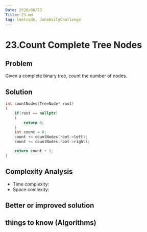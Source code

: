 ```yaml
---
Date: 2020/06/23 
Title: 23.md
tag: leetcode, JuneDailyChallenge
---
```

# 23.Count Complete Tree Nodes

## Problem
Given a complete binary tree, count the number of nodes.

## Solution
```cpp
int countNodes(TreeNode* root)
{
    if(root == nullptr)
    {
        return 0;
    }
    int count = 0;
    count += countNodes(root->left);
    count += countNodes(root->right);

    return count + 1;
}
```
## Complexity Analysis
- Time complexity:
- Space comlexity:
## Better or improved solution

## things to know (Algorithms)
